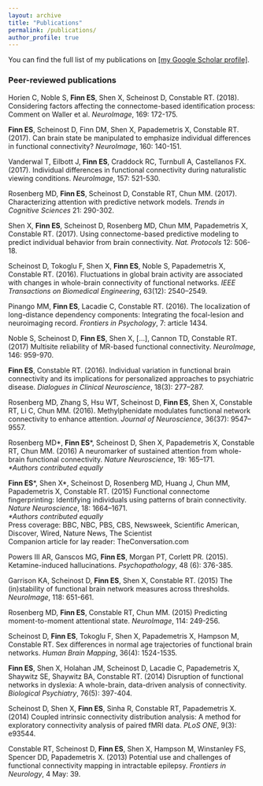 ```yaml
---
layout: archive
title: "Publications"
permalink: /publications/
author_profile: true
---
```


You can find the full list of my publications on [[my Google Scholar profile]](https://scholar.google.com/citations?user=95oJGacAAAAJ&hl=en&oi=ao).

### Peer-reviewed publications

Horien C, Noble S, **Finn ES**, Shen X, Scheinost D, Constable RT. (2018). Considering factors affecting the connectome-based identification process: Comment on Waller et al. *NeuroImage*, 169: 172-175.

**Finn ES**, Scheinost D, Finn DM, Shen X, Papademetris X, Constable RT. (2017). Can brain state be manipulated to emphasize individual differences in functional connectivity? *NeuroImage*, 160: 140-151.

Vanderwal T, Eilbott J, **Finn ES**, Craddock RC, Turnbull A, Castellanos FX. (2017).
Individual differences in functional connectivity during naturalistic viewing conditions. *NeuroImage*, 157: 521-530.

Rosenberg MD, **Finn ES**, Scheinost D, Constable RT, Chun MM. (2017). Characterizing attention with predictive network models. *Trends in Cognitive Sciences* 21: 290-302.

Shen X, **Finn ES**, Scheinost D, Rosenberg MD, Chun MM, Papademetris X, Constable RT. (2017). Using connectome-based predictive modeling to predict individual behavior from brain connectivity. *Nat. Protocols* 12: 506-18.

Scheinost D, Tokoglu F, Shen X, **Finn ES**, Noble S, Papademetris X, Constable RT. (2016). Fluctuations in global brain activity are associated with changes in whole-brain connectivity of functional networks. *IEEE Transactions on Biomedical Engineering*, 63(12): 2540–2549.

Pinango MM, **Finn ES**, Lacadie C, Constable RT. (2016). The localization of long-distance dependency components: Integrating the focal-lesion and neuroimaging record. *Frontiers in Psychology*, 7: article 1434.

Noble S, Scheinost D, **Finn ES**, Shen X, […], Cannon TD, Constable RT. (2017) Multisite reliability of MR-based functional connectivity. *NeuroImage*, 146: 959-970.

**Finn ES**, Constable RT. (2016). Individual variation in functional brain connectivity and its implications for personalized approaches to psychiatric disease. *Dialogues in Clinical Neuroscience*, 18(3): 277–287.

Rosenberg MD, Zhang S, Hsu WT, Scheinost D, **Finn ES**, Shen X, Constable RT, Li C, Chun MM. (2016). Methylphenidate modulates functional network connectivity to enhance attention. *Journal of Neuroscience*, 36(37): 9547–9557.

Rosenberg MD*, **Finn ES**\*, Scheinost D, Shen X, Papademetris X, Constable RT, Chun MM. (2016) A neuromarker of sustained attention from whole-brain functional connectivity. *Nature Neuroscience*, 19: 165–171.<br/>*\*Authors contributed equally*

**Finn ES**\*, Shen X*, Scheinost D, Rosenberg MD, Huang J, Chun MM, Papademetris X, Constable RT. (2015) Functional connectome fingerprinting: Identifying individuals using patterns of brain connectivity. *Nature Neuroscience*, 18: 1664–1671.<br/>*\*Authors contributed equally*<br/>Press coverage: BBC, NBC, PBS, CBS, Newsweek, Scientific American, Discover, Wired, Nature News, The Scientist<br/>Companion article for lay reader: TheConversation.com

Powers III AR, Ganscos MG, **Finn ES**, Morgan PT, Corlett PR. (2015). Ketamine-induced hallucinations. *Psychopathology*, 48 (6): 376-385.

Garrison KA, Scheinost D, **Finn ES**, Shen X, Constable RT. (2015) The (in)stability of functional brain network measures across thresholds. *NeuroImage*, 118: 651-661.

Rosenberg MD, **Finn ES**, Constable RT, Chun MM. (2015) Predicting moment-to-moment attentional state. *NeuroImage*, 114: 249-256.

Scheinost D, **Finn ES**, Tokoglu F, Shen X, Papademetris X, Hampson M, Constable RT. Sex differences in normal age trajectories of functional brain networks. *Human Brain Mapping*, 36(4): 1524-1535.

**Finn ES**, Shen X, Holahan JM, Scheinost D, Lacadie C, Papademetris X, Shaywitz SE, Shaywitz BA, Constable RT. (2014) Disruption of functional networks in dyslexia: A whole-brain, data-driven analysis of connectivity. *Biological Psychiatry*, 76(5): 397-404.

Scheinost D, Shen X, **Finn ES**, Sinha R, Constable RT, Papademetris X. (2014) Coupled intrinsic connectivity distribution analysis: A method for exploratory connectivity analysis of paired fMRI data. *PLoS ONE*, 9(3): e93544.

Constable RT, Scheinost D, **Finn ES**, Shen X, Hampson M, Winstanley FS, Spencer DD, Papademetris X. (2013) Potential use and challenges of functional connectivity mapping in intractable epilepsy. *Frontiers in Neurology*, 4 May: 39.
